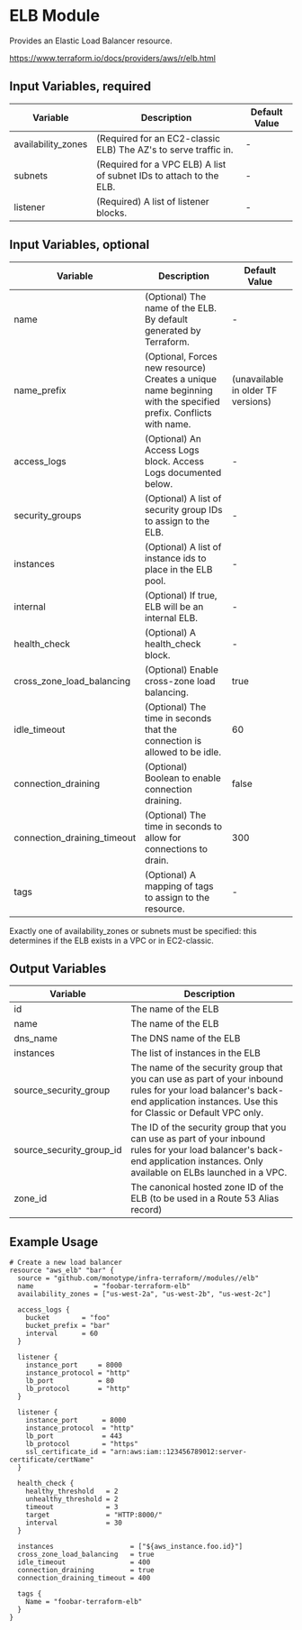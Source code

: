 # ELB Module
Provides an Elastic Load Balancer resource.

https://www.terraform.io/docs/providers/aws/r/elb.html

## Input Variables, required
| Variable | Description | Default Value |
|----------|-------------|---------------|
| availability_zones | (Required for an EC2-classic ELB) The AZ's to serve traffic in. | - |
| subnets | (Required for a VPC ELB) A list of subnet IDs to attach to the ELB. | - |
| listener | (Required) A list of listener blocks. | - |

## Input Variables, optional
| Variable | Description | Default Value |
|----------|-------------|---------------|
| name | (Optional) The name of the ELB. By default generated by Terraform. | - |
| name_prefix | (Optional, Forces new resource) Creates a unique name beginning with the specified prefix. Conflicts with name. | (unavailable in older TF versions) |
| access_logs | (Optional) An Access Logs block. Access Logs documented below. | - |
| security_groups | (Optional) A list of security group IDs to assign to the ELB. | - |
| instances | (Optional) A list of instance ids to place in the ELB pool. | - |
| internal | (Optional) If true, ELB will be an internal ELB. | - |
| health_check | (Optional) A health_check block. | - |
| cross_zone_load_balancing | (Optional) Enable cross-zone load balancing. | true |
| idle_timeout | (Optional) The time in seconds that the connection is allowed to be idle. | 60 |
| connection_draining | (Optional) Boolean to enable connection draining. | false |
| connection_draining_timeout | (Optional) The time in seconds to allow for connections to drain. | 300 |
| tags | (Optional) A mapping of tags to assign to the resource. | - |

Exactly one of availability_zones or subnets must be specified: this determines if the ELB exists in a VPC or in EC2-classic.

## Output Variables
| Variable | Description |
|----------|-------------|
| id | The name of the ELB |
| name | The name of the ELB |
| dns_name | The DNS name of the ELB |
| instances | The list of instances in the ELB |
| source_security_group | The name of the security group that you can use as part of your inbound rules for your load balancer's back-end application instances. Use this for Classic or Default VPC only. |
| source_security_group_id | The ID of the security group that you can use as part of your inbound rules for your load balancer's back-end application instances. Only available on ELBs launched in a VPC. |
| zone_id | The canonical hosted zone ID of the ELB (to be used in a Route 53 Alias record) |

## Example Usage
````hcl
# Create a new load balancer
resource "aws_elb" "bar" {
  source = "github.com/monotype/infra-terraform//modules//elb"
  name               = "foobar-terraform-elb"
  availability_zones = ["us-west-2a", "us-west-2b", "us-west-2c"]

  access_logs {
    bucket        = "foo"
    bucket_prefix = "bar"
    interval      = 60
  }

  listener {
    instance_port     = 8000
    instance_protocol = "http"
    lb_port           = 80
    lb_protocol       = "http"
  }

  listener {
    instance_port      = 8000
    instance_protocol  = "http"
    lb_port            = 443
    lb_protocol        = "https"
    ssl_certificate_id = "arn:aws:iam::123456789012:server-certificate/certName"
  }

  health_check {
    healthy_threshold   = 2
    unhealthy_threshold = 2
    timeout             = 3
    target              = "HTTP:8000/"
    interval            = 30
  }

  instances                   = ["${aws_instance.foo.id}"]
  cross_zone_load_balancing   = true
  idle_timeout                = 400
  connection_draining         = true
  connection_draining_timeout = 400

  tags {
    Name = "foobar-terraform-elb"
  }
}
````
